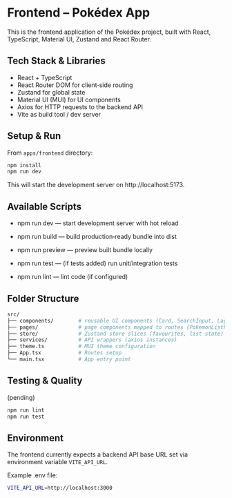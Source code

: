 # Frontend – Pokédex App

This is the frontend application of the Pokédex project, built with React, TypeScript, Material UI, Zustand and React Router.

## Tech Stack & Libraries

- React + TypeScript  
- React Router DOM for client‐side routing  
- Zustand for global state
- Material UI (MUI) for UI components  
- Axios for HTTP requests to the backend API  
- Vite as build tool / dev server  

## Setup & Run

From `apps/frontend` directory:

```bash
npm install
npm run dev
```

This will start the development server on http://localhost:5173.

## Available Scripts

- npm run dev — start development server with hot reload

- npm run build — build production‐ready bundle into dist

- npm run preview — preview built bundle locally

- npm run test — (if tests added) run unit/integration tests

- npm run lint — lint code (if configured)

## Folder Structure

```bash
src/
├── components/        # reusable UI components (Card, SearchInput, Layout, etc.)
├── pages/             # page components mapped to routes (PokemonListPage, PokemonDetailPage, FavoritesPage)
├── store/             # Zustand store slices (favourites, list state)
├── services/          # API wrappers (axios instances)
├── theme.ts           # MUI theme configuration
├── App.tsx            # Routes setup
└── main.tsx           # App entry point
```
## Testing & Quality

(pending)
```bash
npm run lint
npm run test
```

## Environment

The frontend currently expects a backend API base URL set via environment variable `VITE_API_URL`.

Example .env file:
```bash
VITE_API_URL=http://localhost:3000
```

